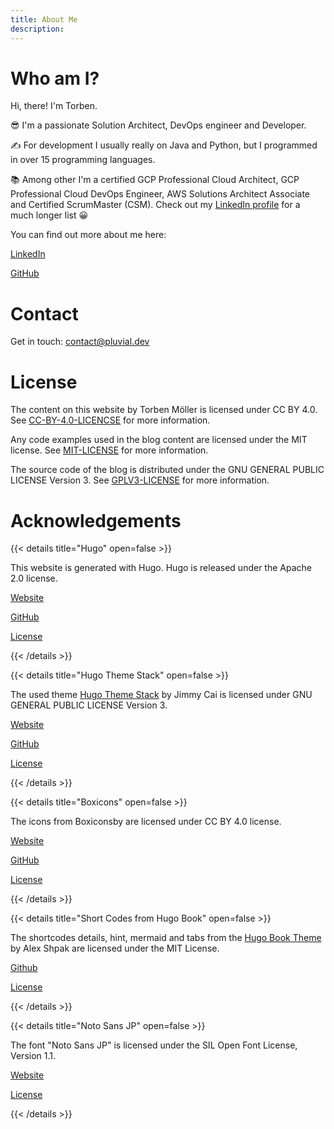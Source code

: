 ```yaml
---
title: About Me
description:
---
```


# Who am I?
Hi, there! I'm Torben.

😎   I'm a passionate Solution Architect, DevOps engineer and Developer.

✍   For development I usually really on Java and Python,
but I programmed in over 15 programming languages.

📚   Among other I'm a certified GCP Professional Cloud Architect, GCP Professional Cloud DevOps Engineer,
AWS Solutions Architect Associate and Certified ScrumMaster (CSM). Check out my
[LinkedIn profile](https://www.linkedin.com/in/torben-moeller/) for a much longer list 😀

You can find out more about me here:

[LinkedIn](https://www.linkedin.com/in/torben-moeller/)

[GitHub](https://github.com/torbenmoeller)

# Contact
Get in touch: contact@pluvial.dev

# License

The content on this website by Torben Möller is licensed under CC BY 4.0.
See [CC-BY-4.0-LICENCSE](../license/CC-BY-4.0-LICENCSE.txt) for more information.

Any code examples used in the blog content are licensed under the MIT license.
See [MIT-LICENSE](../license/MIT-LICENSE.txt) for more information.

The source code of the blog is distributed under the GNU GENERAL PUBLIC LICENSE Version 3.
See [GPLV3-LICENSE](../license/GPLV3-LICENSE.txt) for more information.

# Acknowledgements

{{< details title="Hugo" open=false >}}

This website is generated with Hugo. Hugo is released under the Apache 2.0 license.

[Website](https://gohugo.io/)

[GitHub](https://github.com/gohugoio/hugo)

[License](../license/hugo-license.txt)

{{< /details >}}

{{< details title="Hugo Theme Stack" open=false >}}

The used theme [Hugo Theme Stack](https://theme-stack.jimmycai.com/) by Jimmy Cai is licensed under GNU GENERAL PUBLIC LICENSE Version 3.

[Website](https://docs.stack.jimmycai.com/)

[GitHub](https://github.com/CaiJimmy/hugo-theme-stack)

[License](../license/hugo-theme-stack-license.txt)

{{< /details >}}


{{< details title="Boxicons" open=false >}}

The icons from Boxiconsby are licensed under CC BY 4.0 license.

[Website](https://boxicons.com)

[GitHub](https://github.com/atisawd/boxicons)

[License](../license/boxicons-license.txt)

{{< /details >}}


{{< details title="Short Codes from Hugo Book" open=false >}}

The shortcodes details, hint, mermaid and tabs from the [Hugo Book Theme](https://github.com/alex-shpak/hugo-book) by Alex Shpak are licensed under the MIT License.

[Github](https://github.com/alex-shpak/hugo-book)

[License](../license/hugo-book-license.txt)

{{< /details >}}



{{< details title="Noto Sans JP" open=false >}}

The font "Noto Sans JP" is licensed under the SIL Open Font License, Version 1.1.

[Website](https://fonts.google.com/specimen/Noto+Sans+JP)

[License](../license/OFL.txt)

{{< /details >}}